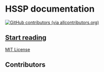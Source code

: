 # HSSP documentation
[![GitHub contributors (via allcontributors.org)](https://img.shields.io/github/all-contributors/HSSPfile/documentation?label=Contributors&logo=github&style=for-the-badge)](CONTRIBUTORS.md)

## [Start reading](index.md)

[MIT License](LICENSE)

## Contributors

<!-- ALL-CONTRIBUTORS-LIST:START - Do not remove or modify this section -->
<!-- prettier-ignore-start -->
<!-- markdownlint-disable -->

<!-- markdownlint-restore -->
<!-- prettier-ignore-end -->

<!-- ALL-CONTRIBUTORS-LIST:END -->
